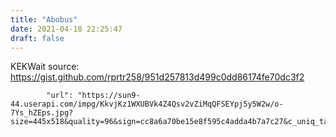 ```yaml
---
title: "Abobus"
date: 2021-04-18 22:25:47
draft: false
---
```


KEKWait
source: https://gist.github.com/rprtr258/951d257813d499c0dd86174fe70dc3f2

            "url": "https://sun9-44.userapi.com/impg/KkvjKz1WXUBVk4Z4Qsv2vZiMqQFSEYpj5y5W2w/o-7Ys_hZEps.jpg?size=445x518&quality=96&sign=cc8a6a70be15e8f595c4adda4b7a7c27&c_uniq_tag=HL54kog5EiGbgf25iRvCXnNjsUbn4WRhi2Ujm_UOXW0&type=album",
